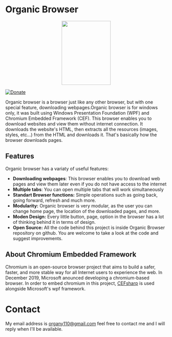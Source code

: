 # Organic Browser


<p align="center">
<img src="http://up419.siz.co.il/up3/zilm2mntzyzc.png" Width="153" Height="200" style="float: center;"/>
</p>

[![Donate](https://img.shields.io/badge/Donate-PayPal-green.svg)](https://paypal.me/organic5?locale.x=en_US)

Organic browser is a browser just like any other browser, but with one special feature, downloading webpages.Organic browser is for windows only, it was built using Windows Presentation Foundation (WPF) and Chromium Embedded Framework (CEF). 
This browser enables you to download websites and view them without internet connection. It downloads the website's HTML, then extracts all the resources (images, styles, etc...) from the HTML and downloads it. That's basically how the browser downloads pages.

## Features
Organic browser has a variaty of useful features:
 - **Downloading webpages**: This browser enables you to download web pages and view them 
 later even if you do not have access to the internet
 - **Multiple tabs**: You can open multiple tabs that will work simultaneously
 - **Standart Browser functions:** Simple operations such as going back, going forward, refresh and much more.
 - **Modularity:** Organic browser is very modular, as the user you can change home page,
 the location of the downloaded pages, and more.
 - **Moden Design:** Every little button, page, option in the browser has a lot of thinking behind it in terms of design.
 - **Open Source:** All the code behind this project is inside Organic Browser repository on github. You are welcome to take a look at the code and suggest improvements.
 
 ## About Chromium Embedded Framework
 Chromium is an open-source browser project that aims to build a safer, faster, and more stable way for all Internet users to experience the web. In December 2019, Microsoft anounced developing a chromium-based browser. In order to embed chromium in this project, [CEFsharp](https://github.com/cefsharp/CefSharp) is used alongside Microsoft's wpf framework.
 
 # Contact
 My email address is organy110@gmail.com feel free to contact me and I will reply when I'll be available.
